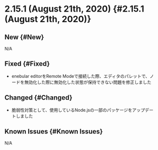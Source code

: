 # 2.15.1 (August 21th, 2020) {#2.15.1 (August 21th, 2020)}

## New {#New}

N/A

## Fixed {#Fixed}

- enebular editorをRemote Modeで接続した際、エディタのパレットで、ノードを無効化した際に無効化した状態が保持できない問題を修正しました

## Changed {#Changed}

- 脆弱性対策として、使用しているNode.jsの一部のパッケージをアップデートしました

## Known Issues {#Known Issues}

N/A
